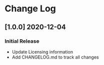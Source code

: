 # Change Log

## [1.0.0] 2020-12-04
### Initial Release

- Update Licensing information
- Add CHANGELOG.md to track all changes
